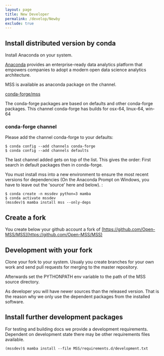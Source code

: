 ```yaml
---
layout: page
title: New Developer
permalink: /develop/Newby
exclude: true
---
```



## Install distributed version by conda

Install Anaconda on your system.

[Anaconda](https://www.continuum.io/why-anaconda) provides an
enterprise-ready data analytics platform that empowers companies to
adopt a modern open data science analytics architecture.

MSS is available as anaconda package on the channel.


[conda-forge/mss](https://anaconda.org/conda-forge/mss)

The conda-forge packages are based on defaults and other conda-forge
packages. This channel conda-forge has builds for osx-64, linux-64,
win-64

### conda-forge channel

Please add the channel conda-forge to your defaults:

    $ conda config --add channels conda-forge
    $ conda config --add channels defaults

The last channel added gets on top of the list. This gives the order:
First search in default packages then in conda-forge.

You must install mss into a new environment to ensure the most recent
versions for dependencies (On the Anaconda Prompt on Windows, you have
to leave out the 'source' here and below). :

    $ conda create -n mssdev python=3 mamba
    $ conda activate mssdev
    (mssdev)$ mamba install mss --only-deps

    
## Create a fork

You create below your github account a fork of [https://github.com/Open-MSS/MSS](https://github.com/Open-MSS/MSS)


## Development with your fork

Clone your fork to your system. Usualy you create branches for your own work and send pull requests for merging to the master repository.

Afterwards set the PYTHONPATH env variable to the path of the MSS source directory.


As developer you will have newer sources than the released version. 
That is the reason why we only use the dependent packages from the installed software.



## Install further development packages

For testing and building docs we provide a development requirements.
Dependent on development state there may be other requirements files available.

    (mssdev)$ mamba install --file MSS/requirements.d/development.txt
